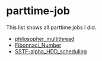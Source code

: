 # parttime-job
This list shows all parttime jobs I did.

- [philosopher_multithread](https://github.com/CollieIsCute/philosopher_multithread)
- [Fibonnaci_Number](https://github.com/CollieIsCute/Fibonnaci_Number)
- [SSTF-alpha_HDD_scheduling](https://github.com/CollieIsCute/SSTF-alpha_HDD_scheduling)
